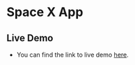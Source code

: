 # Space X App

## Live Demo
* You can find the link to live demo [here](https://project08-hassanalikhan.web.app/).
